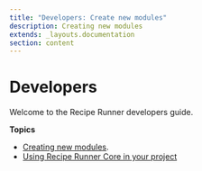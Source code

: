 ```yaml
---
title: "Developers: Create new modules"
description: Creating new modules
extends: _layouts.documentation
section: content
---
```


# Developers

Welcome to the Recipe Runner developers guide.

**Topics**

* [Creating new modules](/docs/creating-new-modules).
* [Using Recipe Runner Core in your project](/docs/embedding-recipe-runner-core)
